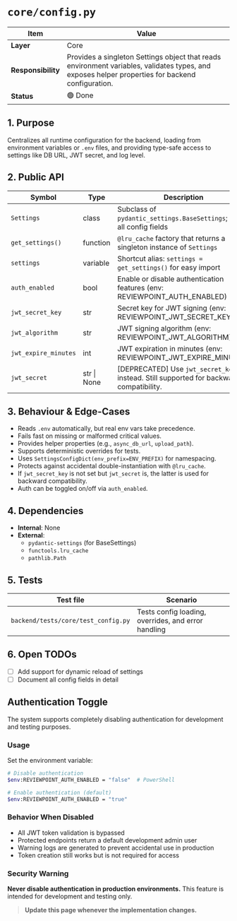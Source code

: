 # `core/config.py`

| Item               | Value                                                                                                                                            |
| ------------------ | ------------------------------------------------------------------------------------------------------------------------------------------------ |
| **Layer**          | Core                                                                                                                                             |
| **Responsibility** | Provides a singleton Settings object that reads environment variables, validates types, and exposes helper properties for backend configuration. |
| **Status**         | 🟢 Done                                                                                                                                          |

## 1. Purpose

Centralizes all runtime configuration for the backend, loading from environment variables or `.env` files, and providing type-safe access to settings like DB URL, JWT secret, and log level.

## 2. Public API

| Symbol               | Type        | Description                                                                            |
| -------------------- | ----------- | -------------------------------------------------------------------------------------- |
| `Settings`           | class       | Subclass of `pydantic_settings.BaseSettings`; holds all config fields                  |
| `get_settings()`     | function    | `@lru_cache` factory that returns a singleton instance of `Settings`                   |
| `settings`           | variable    | Shortcut alias: `settings = get_settings()` for easy import                            |
| `auth_enabled`       | bool        | Enable or disable authentication features (env: REVIEWPOINT_AUTH_ENABLED)              |
| `jwt_secret_key`     | str         | Secret key for JWT signing (env: REVIEWPOINT_JWT_SECRET_KEY)                           |
| `jwt_algorithm`      | str         | JWT signing algorithm (env: REVIEWPOINT_JWT_ALGORITHM)                                 |
| `jwt_expire_minutes` | int         | JWT expiration in minutes (env: REVIEWPOINT_JWT_EXPIRE_MINUTES)                        |
| `jwt_secret`         | str \| None | [DEPRECATED] Use `jwt_secret_key` instead. Still supported for backward compatibility. |

## 3. Behaviour & Edge-Cases

- Reads `.env` automatically, but real env vars take precedence.
- Fails fast on missing or malformed critical values.
- Provides helper properties (e.g., `async_db_url`, `upload_path`).
- Supports deterministic overrides for tests.
- Uses `SettingsConfigDict(env_prefix=ENV_PREFIX)` for namespacing.
- Protects against accidental double-instantiation with `@lru_cache`.
- If `jwt_secret_key` is not set but `jwt_secret` is, the latter is used for backward compatibility.
- Auth can be toggled on/off via `auth_enabled`.

## 4. Dependencies

- **Internal**: None
- **External**:
  - `pydantic-settings` (for BaseSettings)
  - `functools.lru_cache`
  - `pathlib.Path`

## 5. Tests

| Test file                           | Scenario                                            |
| ----------------------------------- | --------------------------------------------------- |
| `backend/tests/core/test_config.py` | Tests config loading, overrides, and error handling |

## 6. Open TODOs

- [ ] Add support for dynamic reload of settings
- [ ] Document all config fields in detail

## Authentication Toggle

The system supports completely disabling authentication for development and testing purposes.

### Usage

Set the environment variable:

```bash
# Disable authentication
$env:REVIEWPOINT_AUTH_ENABLED = "false"  # PowerShell

# Enable authentication (default)
$env:REVIEWPOINT_AUTH_ENABLED = "true"
```

### Behavior When Disabled

- All JWT token validation is bypassed
- Protected endpoints return a default development admin user
- Warning logs are generated to prevent accidental use in production
- Token creation still works but is not required for access

### Security Warning

**Never disable authentication in production environments.** This feature is intended for development and testing only.

> **Update this page whenever the implementation changes.**
